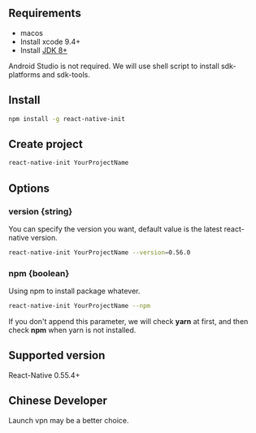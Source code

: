 ## Requirements

- macos
- Install xcode 9.4+
- Install [JDK 8+](http://www.oracle.com/technetwork/java/javase/downloads/jdk8-downloads-2133151.html)

Android Studio is not required. We will use shell script to install sdk-platforms and sdk-tools.

## Install

```bash
npm install -g react-native-init
```
## Create project

```bash
react-native-init YourProjectName
```

## Options

### version {string}
You can specify the version you want, default value is the latest react-native version.
```bash
react-native-init YourProjectName --version=0.56.0
```

### npm {boolean}
Using npm to install package whatever.
```bash
react-native-init YourProjectName --npm
```
If you don't append this parameter, we will check **yarn** at first, and then check **npm** when yarn is not installed.

## Supported version
React-Native 0.55.4+

## Chinese Developer
Launch vpn may be a better choice.
